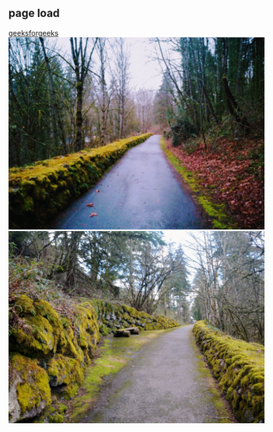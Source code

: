 ## page load
[geeksforgeeks](https://www.geeksforgeeks.org/how-to-run-a-function-when-the-page-is-loaded-in-javascript/)<br/>
![trail](trail.jpeg "Trail")
![bench](bench.jpeg "Bench")
